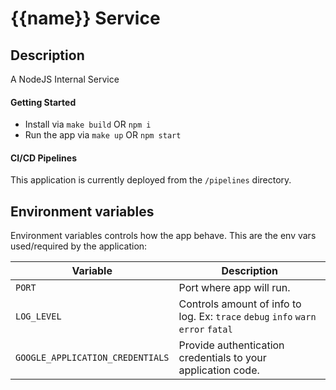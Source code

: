 # {{name}} Service

## Description
A NodeJS Internal Service

#### Getting Started
* Install via `make build` OR `npm i`
* Run the app via `make up` OR `npm start`

#### CI/CD Pipelines
This application is currently deployed from the `/pipelines` directory.

## Environment variables

Environment variables controls how the app behave. This are the env vars used/required by the application:

| Variable                        | Description                                                                         |
| ------------------------------- | ----------------------------------------------------------------------------------- |
| `PORT`                          | Port where app will run. |
| `LOG_LEVEL`                     | Controls amount of info to log. Ex: `trace` `debug` `info` `warn` `error` `fatal`   |
| `GOOGLE_APPLICATION_CREDENTIALS`| Provide authentication credentials to your application code.                        |
